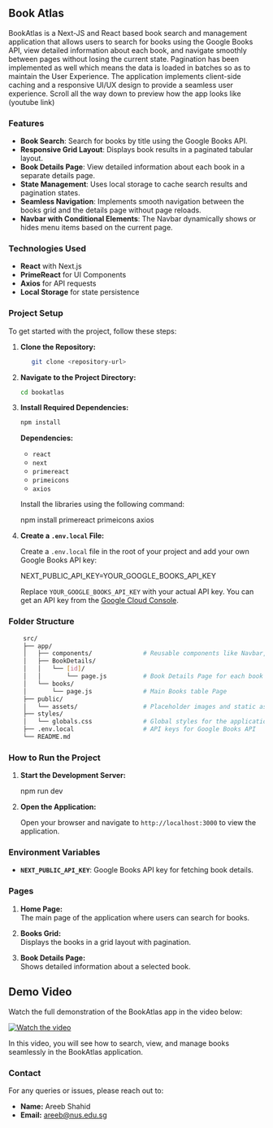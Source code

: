 ## Book Atlas

BookAtlas is a Next-JS and React based book search and management application that allows users to search for books using the Google Books API, view detailed information about each book, and navigate smoothly between pages without losing the current state. Pagination has been implemented as well which means the data is loaded in batches so as to maintain the User Experience. The application implements client-side caching and a responsive UI/UX design to provide a seamless user experience. Scroll all the way down to preview how the app looks like (youtube link)

### **Features**

- **Book Search**: Search for books by title using the Google Books API.
- **Responsive Grid Layout**: Displays book results in a paginated tabular layout.
- **Book Details Page**: View detailed information about each book in a separate details page.
- **State Management**: Uses local storage to cache search results and pagination states.
- **Seamless Navigation**: Implements smooth navigation between the books grid and the details page without page reloads.
- **Navbar with Conditional Elements**: The Navbar dynamically shows or hides menu items based on the current page.

### **Technologies Used**

- **React** with Next.js
- **PrimeReact** for UI Components
- **Axios** for API requests
- **Local Storage** for state persistence

### **Project Setup**

To get started with the project, follow these steps:

1. **Clone the Repository:**

   ```bash
      git clone <repository-url>
   ```

2. **Navigate to the Project Directory:**

   ```bash
   cd bookatlas
   ```

3. **Install Required Dependencies:**

   ```bash
   npm install
   ```

   **Dependencies:**

   - `react`
   - `next`
   - `primereact`
   - `primeicons`
   - `axios`

   Install the libraries using the following command:

   npm install primereact primeicons axios

4. **Create a `.env.local` File:**

   Create a `.env.local` file in the root of your project and add your own Google Books API key:

   NEXT_PUBLIC_API_KEY=YOUR_GOOGLE_BOOKS_API_KEY

   Replace `YOUR_GOOGLE_BOOKS_API_KEY` with your actual API key. You can get an API key from the [Google Cloud Console](https://console.cloud.google.com/).

### **Folder Structure**

```bash
    src/
    ├── app/
    │   ├── components/              # Reusable components like Navbar, BooksGrid, etc.
    │   ├── BookDetails/
    │   │   └── [id]/
    │   │       └── page.js          # Book Details Page for each book
    │   └── books/
    │       └── page.js              # Main Books table Page
    ├── public/
    │   └── assets/                  # Placeholder images and static assets
    ├── styles/
    │   └── globals.css              # Global styles for the application
    ├── .env.local                   # API keys for Google Books API
    └── README.md

```

### **How to Run the Project**

1. **Start the Development Server:**

   npm run dev

2. **Open the Application:**

   Open your browser and navigate to `http://localhost:3000` to view the application.

### **Environment Variables**

- **`NEXT_PUBLIC_API_KEY`**: Google Books API key for fetching book details.

### **Pages**

1. **Home Page:**  
   The main page of the application where users can search for books.

2. **Books Grid:**  
   Displays the books in a grid layout with pagination.

3. **Book Details Page:**  
   Shows detailed information about a selected book.

## Demo Video

Watch the full demonstration of the BookAtlas app in the video below:

[![Watch the video](https://img.youtube.com/vi/j0C5BGCHbWg/0.jpg)](https://youtu.be/j0C5BGCHbWg)

In this video, you will see how to search, view, and manage books seamlessly in the BookAtlas application.

### **Contact**

For any queries or issues, please reach out to:

- **Name:** Areeb Shahid
- **Email:** areeb@nus.edu.sg
